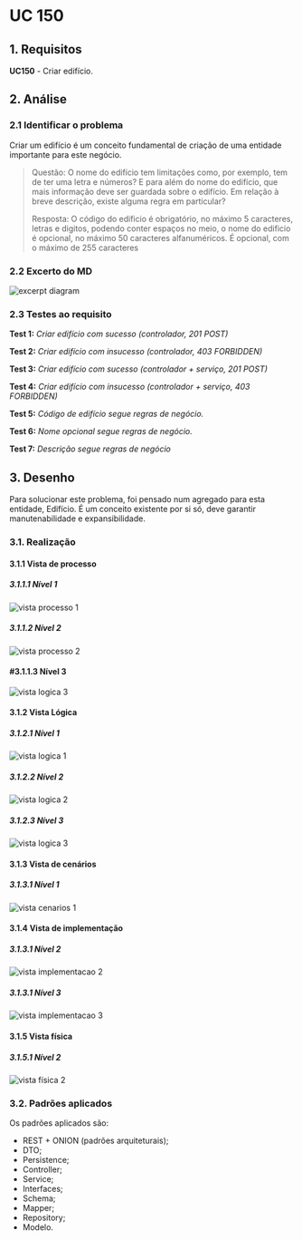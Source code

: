 # UC 150

## 1. Requisitos

**UC150** - Criar edifício.

## 2. Análise

### 2.1 Identificar o problema

Criar um edifício é um conceito fundamental de criação de uma entidade importante para este negócio.

> Questão: O nome do edifício tem limitações como, por exemplo, tem de ter uma letra e números? E para além do nome do edifício, que mais informação deve ser guardada sobre o edifício. Em relação à breve descrição, existe alguma regra em particular?
>
>
> Resposta: O código do edificio é obrigatório, no máximo 5 caracteres, letras e digitos, podendo conter espaços no meio, o nome do edificio é opcional, no máximo 50 caracteres alfanuméricos. É opcional, com o máximo de 255 caracteres

### 2.2 Excerto do MD

![excerpt diagram](ed150.svg "domain_excerpt_150.svg")

### 2.3 Testes ao requisito

**Test 1:** *Criar edifício com sucesso (controlador, 201 POST)*

**Test 2:** *Criar edifício com insucesso (controlador, 403 FORBIDDEN)*

**Test 3:** *Criar edifício com sucesso (controlador + serviço, 201 POST)*

**Test 4:** *Criar edifício com insucesso (controlador + serviço, 403 FORBIDDEN)*

**Test 5:** *Código de edifício segue regras de negócio.*

**Test 6:** *Nome opcional segue regras de negócio.*

**Test 7:** *Descrição segue regras de negócio*

## 3. Desenho

Para solucionar este problema, foi pensado num agregado para esta entidade, Edifício. É um conceito existente por si só, deve garantir manutenabilidade e expansibilidade.

### 3.1. Realização

#### 3.1.1 Vista de processo

##### 3.1.1.1 Nível 1

![vista processo 1](../UC150/Nivel%201/vp1.svg "Vista processos - nível 1")

##### 3.1.1.2  Nível 2

![vista processo 2](../UC150/Nivel%202/vp2.svg "Vista processos - nível 2")

#### #3.1.1.3  Nível 3

![vista logica 3](../UC150/Nivel%203/vp3.svg "Vista processos - nível 3")

#### 3.1.2 Vista Lógica

##### 3.1.2.1 Nível 1

![vista logica 1](/docs/logical_view/level1/vl1.svg "Vista lógica - nível 1")

##### 3.1.2.2 Nível 2

![vista logica 2](/docs/logical_view/level2/vl2.svg "Vista lógica - nível 2")

##### 3.1.2.3 Nível 3

![vista logica 3](/docs/logical_view/level3/vl3.svg "Vista lógica - nível 3")

#### 3.1.3 Vista de cenários

##### 3.1.3.1 Nível 1

![vista cenarios 1](../../scenario_view/level1/sv1.svg "Vista de cenários - nível 1")

#### 3.1.4 Vista de implementação

##### 3.1.3.1 Nível 2

![vista implementacao 2](/docs/implementation_view/iv2.svg "Vista implementação - nível 2")

##### 3.1.3.1 Nível 3

![vista implementacao 3](/docs/implementation_view/iv3.svg "Vista implementação - nível 3")

#### 3.1.5 Vista física

##### 3.1.5.1 Nível 2

![vista física 2](/docs/physical_view/level2/vf2.svg "Vista física - nível 2")

### 3.2. Padrões aplicados

Os padrões aplicados são:

- REST + ONION (padrões arquiteturais);
- DTO;
- Persistence;
- Controller;
- Service;
- Interfaces;
- Schema;
- Mapper;
- Repository;
- Modelo.
